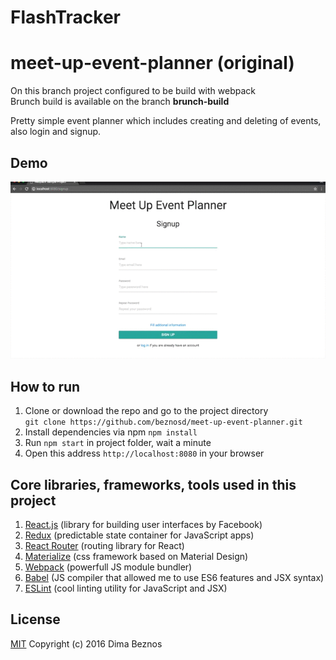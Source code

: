 # FlashTracker

# meet-up-event-planner (original) 
 
On this branch project configured to be build with webpack <br/>
Brunch build is available on the branch **brunch-build**

Pretty simple event planner which includes creating and deleting of events, also login and signup.

## Demo

![Demo](https://github.com/beznosd/meet-up-event-planner/blob/master/demo.gif)

## How to run
1. Clone or download the repo and go to the project directory<br/>
```git clone https://github.com/beznosd/meet-up-event-planner.git```
2. Install dependencies via npm ```npm install```
3. Run ```npm start``` in project folder, wait a minute
3. Open this address ```http://localhost:8080``` in your browser

## Core libraries, frameworks, tools used in this project
1. [React.js](https://facebook.github.io/react/) (library for building user interfaces by Facebook)
2. [Redux](http://redux.js.org/) (predictable state container for JavaScript apps)
2. [React Router](https://github.com/ReactTraining/react-router) (routing library for React)
3. [Materialize](http://materializecss.com/) (css framework based on Material Design)
4. [Webpack](https://webpack.github.io/) (powerfull JS module bundler)
5. [Babel](https://babeljs.io/) (JS compiler that allowed me to use ES6 features and JSX syntax)
6. [ESLint](http://eslint.org/) (cool linting utility for JavaScript and JSX)

## License
[MIT](https://www.tldrlegal.com/l/mit) Copyright (c) 2016 Dima Beznos
 
